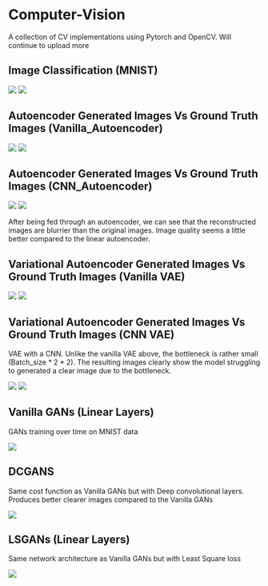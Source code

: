 # Computer-Vision

A collection of CV implementations using Pytorch and OpenCV. Will continue to upload more 

## Image Classification (MNIST)

![](MNIST/prediction.png)
![](MNIST/confusion_matrix.png)

## Autoencoder Generated Images Vs Ground Truth Images (Vanilla_Autoencoder)

![](Linear_Autoencoder/Linear_Autoencoder.png)
![](Ground_Truth.png)

## Autoencoder Generated Images Vs Ground Truth Images (CNN_Autoencoder)

![](AutoEncoder_Generated.png)
![](Ground_Truth.png)

After being fed through an autoencoder, we can see that the reconstructed images are blurrier than the original images. Image quality seems a little better compared to the linear autoencoder.

## Variational Autoencoder Generated Images Vs Ground Truth Images (Vanilla VAE)

![](Vanilla_VAE/Vanilla_VAE_Generated.png)
![](Ground_Truth.png)

## Variational Autoencoder Generated Images Vs Ground Truth Images (CNN VAE)

VAE with a CNN. Unlike the vanilla VAE above, the bottleneck is rather small (Batch_size * 2 * 2). The resulting images clearly show the model struggling to generated a clear image due to the bottleneck. 

![](CNN_VAE/cnn_vae_generated.png)
![](Ground_Truth.png)

## Vanilla GANs (Linear Layers)

GANs training over time on MNIST data

![](Vanilla_GANs.gif)

## DCGANS

Same cost function as Vanilla GANs but with Deep convolutional layers. Produces better clearer images compared to the Vanilla GANs

![](DC-GANs/movie.gif)

## LSGANs (Linear Layers)

Same network architecture as Vanilla GANs but with Least Square loss

![](LS_GANs/ls_GANs.gif)


